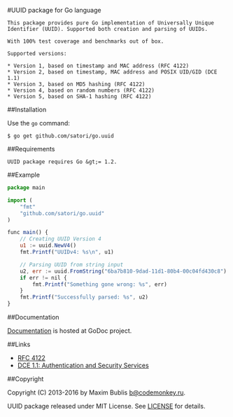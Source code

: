 #UUID package for Go language


    This package provides pure Go implementation of Universally Unique Identifier (UUID). Supported both creation and parsing of UUIDs.

    With 100% test coverage and benchmarks out of box.

    Supported versions:

    * Version 1, based on timestamp and MAC address (RFC 4122)
    * Version 2, based on timestamp, MAC address and POSIX UID/GID (DCE 1.1)
    * Version 3, based on MD5 hashing (RFC 4122)
    * Version 4, based on random numbers (RFC 4122)
    * Version 5, based on SHA-1 hashing (RFC 4122)


##Installation

Use the `go` command:
```
$ go get github.com/satori/go.uuid
```

##Requirements


    UUID package requires Go &gt;= 1.2.

##Example
```js
package main

import (
    "fmt"
    "github.com/satori/go.uuid"
)

func main() {
    // Creating UUID Version 4
    u1 := uuid.NewV4()
    fmt.Printf("UUIDv4: %s\n", u1)

    // Parsing UUID from string input
    u2, err := uuid.FromString("6ba7b810-9dad-11d1-80b4-00c04fd430c8")
    if err != nil {
        fmt.Printf("Something gone wrong: %s", err)
    }
    fmt.Printf("Successfully parsed: %s", u2)
}
```

##Documentation


<p><a href="http://godoc.org/github.com/satori/go.uuid">Documentation</a> is hosted at GoDoc project.</p>

##Links


<ul>
<li><a href="http://tools.ietf.org/html/rfc4122">RFC 4122</a></li>
<li><a href="http://pubs.opengroup.org/onlinepubs/9696989899/chap5.htm#tagcjh_08_02_01_01">DCE 1.1: Authentication and Security Services</a></li>
</ul>


##Copyright

<p>Copyright (C) 2013-2016 by Maxim Bublis <a href="mailto:b@codemonkey.ru">b@codemonkey.ru</a>.</p>

<p>UUID package released under MIT License.
See <a href="https://github.com/satori/go.uuid/blob/master/LICENSE">LICENSE</a> for details.</p>
